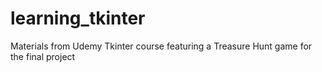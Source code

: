 # learning_tkinter
Materials from Udemy Tkinter course featuring a Treasure Hunt game for the final project
